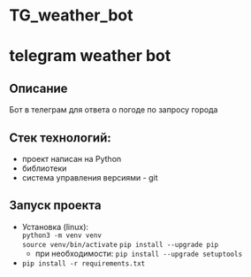 # TG_weather_bot
# telegram weather bot
## Описание
Бот в телеграм для ответа о погоде по запросу города

## Стек технологий:
- проект написан на Python
- библиотеки
- система управления версиями - git

## Запуск проекта
- Установка (linux):  
`python3 -m venv venv`  
`source venv/bin/activate`
`pip install --upgrade pip`
  - при необходимости:
  `pip install --upgrade setuptools`
- `pip install -r requirements.txt`
